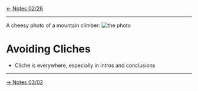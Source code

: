 [\<- Notes 02/26](class_notes_02-26.md)

---

A cheesy photo of a mountain climber:
![the photo](toy-mountaineer-mountains-made-healthy-rye-bread-creamy-cheese-ecotourism-healthy-eating-concept-toy-mountain-108846829.jpg)

# Avoiding Cliches

- Cliche is everywhere, especially in intros and conclusions

---

[-> Notes 03/02](class_notes_03-02.md)
